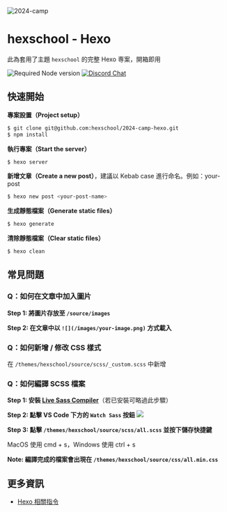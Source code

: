 <img alt="2024-camp" src="https://firebasestorage.googleapis.com/v0/b/hexschool-courses.appspot.com/o/hex-website%2Fblog%2F1710986781813-engineer-camp.png?alt=media&token=536bc802-b2b7-4778-8887-2017e88853d7">

# hexschool - Hexo
此為套用了主題 `hexschool` 的完整 Hexo 専案，開箱即用

![Required Node version](https://img.shields.io/node/v/hexo)
[![Discord Chat](https://img.shields.io/badge/chat-on%20discord-7289da.svg)](https://discord.gg/822N5Ycttt)


## 快速開始

**專案設置（Project setup）**
```sh
$ git clone git@github.com:hexschool/2024-camp-hexo.git
$ npm install
```

**執行專案（Start the server）**
```sh
$ hexo server
```

**新增文章（Create a new post）**，建議以 Kebab case 進行命名。例如：your-post
```sh
$ hexo new post <your-post-name>
```

**生成靜態檔案（Generate static files）**
```sh
$ hexo generate
```

**清除靜態檔案（Clear static files）**
```sh
$ hexo clean
```

## 常見問題

### Q：如何在文章中加入圖片

**Step 1: 將圖片存放至 `/source/images`**

**Step 2: 在文章中以 `![](/images/your-image.png)` 方式載入**

### Q：如何新增 / 修改 CSS 樣式

在 `/themes/hexschool/source/scss/_custom.scss` 中新增

### Q：如何編譯 SCSS 檔案

**Step 1: 安裝 [Live Sass Compiler](https://marketplace.visualstudio.com/items?itemName=ritwickdey.live-sass)**（若已安裝可略過此步驟）

**Step 2: 點擊 VS Code 下方的 `Watch Sass` 按鈕**
![](https://i.imgur.com/4z3IMP6.png)

**Step 3: 點擊 `/themes/hexschool/source/scss/all.scss` 並按下儲存快捷鍵**

MacOS 使用 cmd + s，Windows 使用 ctrl + s


**Note: 編譯完成的檔案會出現在 `/themes/hexschool/source/css/all.min.css`**


## 更多資訊
- [Hexo 相關指令](https://hexo.io/zh-tw/docs/commands)